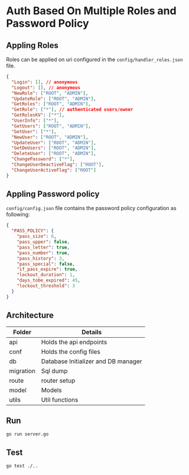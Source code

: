 # Auth Based On Multiple Roles and Password Policy

## Appling Roles

Roles can be applied on uri configured in the `config/handler_roles.json` file.

```json
{
  "Login": [], // anonymous
  "Logout": [], // anonymous
  "NewRole": ["ROOT", "ADMIN"],
  "UpdateRole": ["ROOT", "ADMIN"],
  "GetRoles": ["ROOT", "ADMIN"],
  "GetRole": ["*"], // authenticated users/owner
  "GetRolesKV": ["*"],
  "UserInfo": ["*"],
  "GetUsers": ["ROOT", "ADMIN"],
  "GetUser": ["*"],
  "NewUser": ["ROOT", "ADMIN"],
  "UpdateUser": ["ROOT", "ADMIN"],
  "GetDeUsers": ["ROOT", "ADMIN"],
  "DeleteUser": ["ROOT", "ADMIN"],
  "ChangePassword": ["*"],
  "ChangeUserDeactiveFlag": ["ROOT"],
  "ChangeUserActiveFlag": ["ROOT"]
}
```

## Appling Password policy

`config/config.json` file contains the password policy configuration as following:

```json
{
  "PASS_POLICY": {
    "pass_size": 6,
    "pass_upper": false,
    "pass_letter": true,
    "pass_number": true,
    "pass_history": 3,
    "pass_special": false,
    "if_pass_expire": true,
    "lockout_duration": 1,
    "days_tobe_expired": 45,
    "lockout_threshold": 3
  }
}
```

## Architecture

| Folder    | Details                             |
| --------- | ----------------------------------- |
| api       | Holds the api endpoints             |
| conf      | Holds the config files              |
| db        | Database Initializer and DB manager |
| migration | Sql dump                            |
| route     | router setup                        |
| model     | Models                              |
| utils     | Util functions                      |

## Run

`go run server.go`

## Test

`go test ./..`
